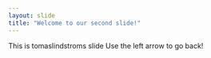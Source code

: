 ```yaml
---
layout: slide
title: "Welcome to our second slide!"
---
```

This is tomaslindstroms slide
Use the left arrow to go back!
